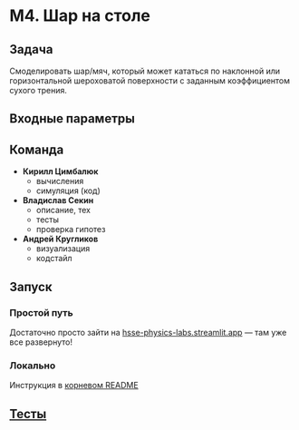 # М4. Шар на столе

## Задача

Смоделировать шар/мяч, который может кататься по наклонной или горизонтальной шероховатой поверхности с заданным коэффициентом сухого трения.

## Входные параметры



## Команда

- **Кирилл Цимбалюк**
  - вычисления
  - симуляция (код)
- **Владислав Секин**
  - описание, тех
  - тесты
  - проверка гипотез
- **Андрей Кругликов**
  - визуализация
  - кодстайл

## Запуск

### Простой путь

Достаточно просто зайти на [hsse-physics-labs.streamlit.app](https://hsse-physics-labs.streamlit.app) — там уже все развернуто!

### Локально

Инструкция в [корневом README](/README.md)


## [Тесты](/tests/rolling_the_ball)
